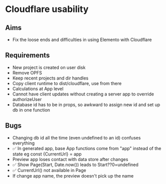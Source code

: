 Cloudflare usability
====================

Aims
----

- Fix the loose ends and difficulties in using Elemento with Cloudflare

Requirements
------------

- New project is created on user disk
- Remove OPFS
- Keep recent projects and dir handles
- Copy client runtime to dist/cloudflare, use from there
- Calculations at App level
- Cannot have client updates without creating a server app to override authorizeUser
- Database id has to be in props, so awkward to assign new id and set up db in one function

Bugs
----

- Changing db id all the time (even undefined to an id) confuses everything
- ✅ In generated app, base App functions come from "app" instead of the state eg const {CurrentUrl} = app
- Preview app loses contact with data store after changes
- ✅ Show Page(Start, Date.now()) leads to Start??0=undefined
- ✅ CurrentUrl() not available in Page
- If change app name, the preview doesn't pick up the name
